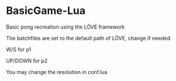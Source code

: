 # BasicGame-Lua
 Basic pong recreation using the LÖVE framework

The batchfiles are set to the default path of LÖVE, change if needed

W/S for p1

UP/DOWN for p2

You may change the resolution in conf.lua